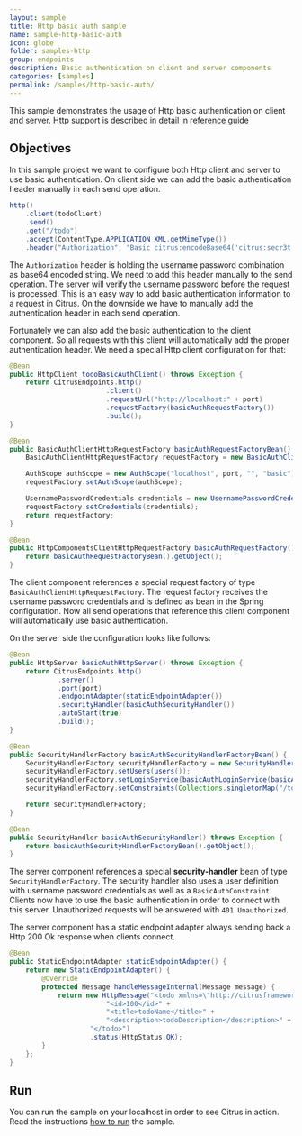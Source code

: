```yaml
---
layout: sample
title: Http basic auth sample
name: sample-http-basic-auth
icon: globe
folder: samples-http
group: endpoints
description: Basic authentication on client and server components
categories: [samples]
permalink: /samples/http-basic-auth/
---
```


This sample demonstrates the usage of Http basic authentication on client and server. Http support is described in detail in [reference guide][1]

Objectives
---------

In this sample project we want to configure both Http client and server to use basic authentication. On client side we can add the basic authentication header manually in each send operation.

```java
http()
    .client(todoClient)
    .send()
    .get("/todo")
    .accept(ContentType.APPLICATION_XML.getMimeType())
    .header("Authorization", "Basic citrus:encodeBase64('citrus:secr3t')");
```
        
The `Authorization` header is holding the username password combination as base64 encoded string. We need to add this header manually to the send operation. The server will verify the username password
before the request is processed. This is an easy way to add basic authentication information to a request in Citrus. On the downside we have to manually add the authentication header in each send operation.

Fortunately we can also add the basic authentication to the client component. So all requests with this client will automatically add the proper authentication header. We need a special Http client configuration for that:

```java
@Bean
public HttpClient todoBasicAuthClient() throws Exception {
    return CitrusEndpoints.http()
                        .client()
                        .requestUrl("http://localhost:" + port)
                        .requestFactory(basicAuthRequestFactory())
                        .build();
}

@Bean
public BasicAuthClientHttpRequestFactory basicAuthRequestFactoryBean() {
    BasicAuthClientHttpRequestFactory requestFactory = new BasicAuthClientHttpRequestFactory();

    AuthScope authScope = new AuthScope("localhost", port, "", "basic");
    requestFactory.setAuthScope(authScope);

    UsernamePasswordCredentials credentials = new UsernamePasswordCredentials("citrus", "secr3t");
    requestFactory.setCredentials(credentials);
    return requestFactory;
}

@Bean
public HttpComponentsClientHttpRequestFactory basicAuthRequestFactory() throws Exception {
    return basicAuthRequestFactoryBean().getObject();
}
```
    
The client component references a special request factory of type `BasicAuthClientHttpRequestFactory`. The request factory receives the username password credentials and is defined as bean in the
Spring configuration. Now all send operations that reference this client component will automatically use basic authentication. 
    
On the server side the configuration looks like follows:
        
```java
@Bean
public HttpServer basicAuthHttpServer() throws Exception {
    return CitrusEndpoints.http()
            .server()
            .port(port)
            .endpointAdapter(staticEndpointAdapter())
            .securityHandler(basicAuthSecurityHandler())
            .autoStart(true)
            .build();
}        

@Bean
public SecurityHandlerFactory basicAuthSecurityHandlerFactoryBean() {
    SecurityHandlerFactory securityHandlerFactory = new SecurityHandlerFactory();
    securityHandlerFactory.setUsers(users());
    securityHandlerFactory.setLoginService(basicAuthLoginService(basicAuthUserStore()));
    securityHandlerFactory.setConstraints(Collections.singletonMap("/todo/*", new BasicAuthConstraint(USER_ROLES)));

    return securityHandlerFactory;
}

@Bean
public SecurityHandler basicAuthSecurityHandler() throws Exception {
    return basicAuthSecurityHandlerFactoryBean().getObject();
}
```
        
The server component references a special **security-handler** bean of type `SecurityHandlerFactory`. The security handler also uses a user definition with username password credentials as well as a `BasicAuthConstraint`. 
Clients now have to use the basic authentication in order to connect with this server. Unauthorized requests will be answered with `401 Unauthorized`.
       
The server component has a static endpoint adapter always sending back a Http 200 Ok response when clients connect.

```java
@Bean
public StaticEndpointAdapter staticEndpointAdapter() {
    return new StaticEndpointAdapter() {
        @Override
        protected Message handleMessageInternal(Message message) {
            return new HttpMessage("<todo xmlns=\"http://citrusframework.org/samples/todolist\">" +
                        "<id>100</id>" +
                        "<title>todoName</title>" +
                        "<description>todoDescription</description>" +
                    "</todo>")
                    .status(HttpStatus.OK);
        }
    };
}
```
                
Run
---------

You can run the sample on your localhost in order to see Citrus in action. Read the instructions [how to run](/samples/run/) the sample.

 [1]: https://citrusframework.org/citrus/reference/html#http
